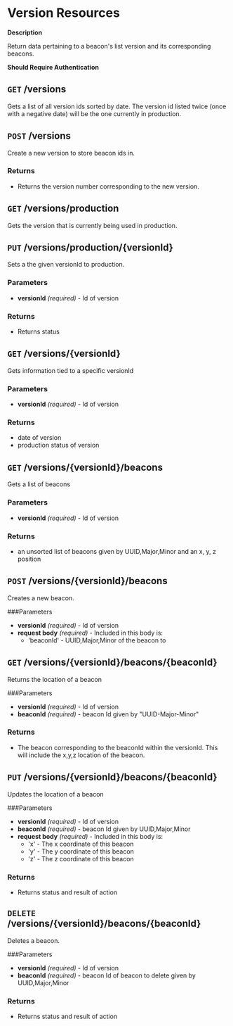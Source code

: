 # Version Resources

**Description**

Return data pertaining to a beacon's list version and its corresponding beacons.

**Should Require Authentication**


## `GET` /versions
Gets a list of all version ids sorted by date. The version id listed twice (once with a negative date)
will be the one currently in production. 

## `POST` /versions
Create a new version to store beacon ids in. 

### Returns
- Returns the version number corresponding to the new version.

## `GET` /versions/production
Gets the version that is currently being used in production.

## `PUT` /versions/production/{versionId}
Sets a the given versionId to production.

### Parameters
- **versionId** _(required)_ - Id of version

### Returns
- Returns status

## `GET` /versions/{versionId}
Gets information tied to a specific versionId

### Parameters
- **versionId** _(required)_ - Id of version

### Returns
- date of version
- production status of version

## `GET` /versions/{versionId}/beacons
Gets a list of beacons

### Parameters
- **versionId** _(required)_ - Id of version

### Returns
- an unsorted list of beacons given by UUID,Major,Minor and an x, y, z position

## `POST` /versions/{versionId}/beacons
Creates a new beacon.

###Parameters
- **versionId** _(required)_ - Id of version
- **request body** _(required)_ - Included in this body is:
	- 'beaconId' - UUID,Major,Minor of the beacon to 

## `GET` /versions/{versionId}/beacons/{beaconId}
Returns the location of a beacon

###Parameters
- **versionId** _(required)_ - Id of version
- **beaconId** _(required)_ - beacon Id given by "UUID-Major-Minor" 

### Returns
- The beacon corresponding to the beaconId within the versionId. This will include the x,y,z location of the beacon. 

## `PUT` /versions/{versionId}/beacons/{beaconId}
Updates the location of a beacon

###Parameters
- **versionId** _(required)_ - Id of version
- **beaconId** _(required)_ - beacon Id given by UUID,Major,Minor
- **request body** _(required)_ - Included in this body is:
	- 'x' - The x coordinate of this beacon
	- 'y' - The y coordinate of this beacon
	- 'z' - The z coordinate of this beacon
	
### Returns
- Returns status and result of action

## `DELETE` /versions/{versionId}/beacons/{beaconId}
Deletes a beacon.

###Parameters
- **versionId** _(required)_ - Id of version
- **beaconId** _(required)_ - beacon Id of beacon to delete given by UUID,Major,Minor
	
### Returns
- Returns status and result of action



